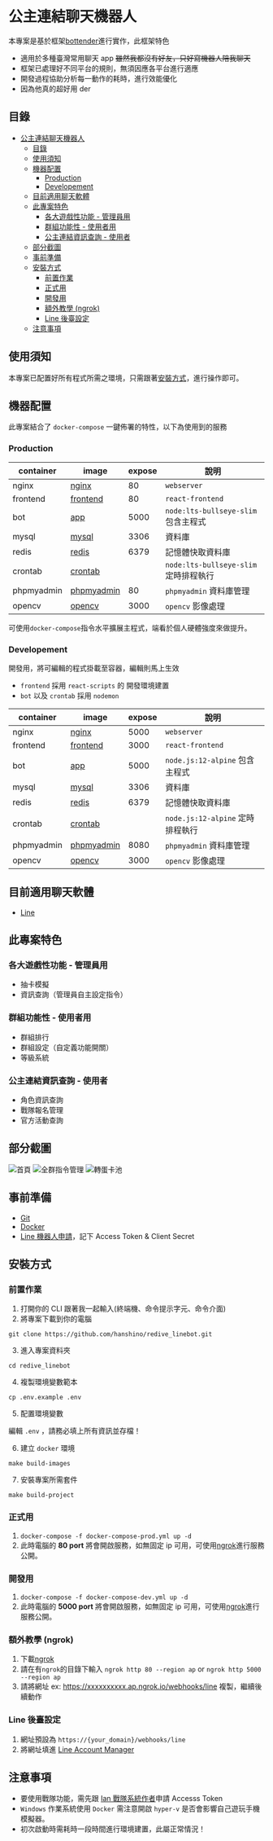 # 公主連結聊天機器人

本專案是基於框架[bottender](https://bottender.js.org/)進行實作，此框架特色

- 適用於多種臺灣常用聊天 app ~~雖然我都沒有好友，只好寫機器人陪我聊天~~
- 框架已處理好不同平台的規則，無須因應各平台進行適應
- 開發過程協助分析每一動作的耗時，進行效能優化
- 因為他真的超好用 der

## 目錄

- [公主連結聊天機器人](#公主連結聊天機器人)
  - [目錄](#目錄)
  - [使用須知](#使用須知)
  - [機器配置](#機器配置)
    - [Production](#production)
    - [Developement](#developement)
  - [目前適用聊天軟體](#目前適用聊天軟體)
  - [此專案特色](#此專案特色)
    - [各大遊戲性功能 - 管理員用](#各大遊戲性功能---管理員用)
    - [群組功能性 - 使用者用](#群組功能性---使用者用)
    - [公主連結資訊查詢 - 使用者](#公主連結資訊查詢---使用者)
  - [部分截圖](#部分截圖)
  - [事前準備](#事前準備)
  - [安裝方式](#安裝方式)
    - [前置作業](#前置作業)
    - [正式用](#正式用)
    - [開發用](#開發用)
    - [額外教學 (ngrok)](#額外教學-ngrok)
    - [Line 後臺設定](#line後臺設定)
  - [注意事項](#注意事項)

## 使用須知

本專案已配置好所有程式所需之環境，只需跟著[安裝方式](#安裝方式)，進行操作即可。

## 機器配置

此專案結合了 `docker-compose` 一鍵佈署的特性，以下為使用到的服務

### Production

| container  | image                                                                                  | expose | 說明                                  |
| ---------- | -------------------------------------------------------------------------------------- | ------ | ------------------------------------- |
| nginx      | [nginx](https://hub.docker.com/_/nginx)                                                | 80     | `webserver`                           |
| frontend   | [frontend](https://github.com/hanshino/redive_linebot/blob/master/frontend/Dockerfile) | 80     | `react-frontend`                      |
| bot        | [app](https://github.com/hanshino/redive_linebot/blob/master/app/Dockerfile)           | 5000   | `node:lts-bullseye-slim` 包含主程式   |
| mysql      | [mysql](https://hub.docker.com/_/mysql)                                                | 3306   | 資料庫                                |
| redis      | [redis](https://hub.docker.com/_/redis)                                                | 6379   | 記憶體快取資料庫                      |
| crontab    | [crontab](https://github.com/hanshino/redive_linebot/blob/master/job/Dockerfile)       |        | `node:lts-bullseye-slim` 定時排程執行 |
| phpmyadmin | [phpmyadmin](https://hub.docker.com/r/phpmyadmin/phpmyadmin/)                          | 80     | `phpmyadmin` 資料庫管理               |
| opencv     | [opencv](https://github.com/hanshino/redive_linebot/blob/master/opencv/Dockerfile)     | 3000   | `opencv` 影像處理                     |

可使用`docker-compose`指令水平擴展主程式，端看於個人硬體強度來做提升。

### Developement

開發用，將可編輯的程式掛載至容器，編輯則馬上生效

- `frontend` 採用 `react-scripts` 的 開發環境建置
- `bot` 以及 `crontab` 採用 `nodemon`

| container  | image                                                                                  | expose | 說明                             |
| ---------- | -------------------------------------------------------------------------------------- | ------ | -------------------------------- |
| nginx      | [nginx](https://hub.docker.com/_/nginx)                                                | 5000   | `webserver`                      |
| frontend   | [frontend](https://github.com/hanshino/redive_linebot/blob/master/frontend/Dockerfile) | 3000   | `react-frontend`                 |
| bot        | [app](https://github.com/hanshino/redive_linebot/blob/master/app/Dockerfile)           | 5000   | `node.js:12-alpine` 包含主程式   |
| mysql      | [mysql](https://hub.docker.com/_/mysql)                                                | 3306   | 資料庫                           |
| redis      | [redis](https://hub.docker.com/_/redis)                                                | 6379   | 記憶體快取資料庫                 |
| crontab    | [crontab](https://github.com/hanshino/redive_linebot/blob/master/job/Dockerfile)       |        | `node.js:12-alpine` 定時排程執行 |
| phpmyadmin | [phpmyadmin](https://hub.docker.com/r/phpmyadmin/phpmyadmin/)                          | 8080   | `phpmyadmin` 資料庫管理          |
| opencv     | [opencv](https://github.com/hanshino/redive_linebot/blob/master/opencv/Dockerfile)     | 3000   | `opencv` 影像處理                |

## 目前適用聊天軟體

- [Line](https://line.me/zh-hant/)

## 此專案特色

### 各大遊戲性功能 - 管理員用

- 抽卡模擬
- 資訊查詢（管理員自主設定指令）

### 群組功能性 - 使用者用

- 群組排行
- 群組設定（自定義功能開關）
- 等級系統

### 公主連結資訊查詢 - 使用者

- 角色資訊查詢
- 戰隊報名管理
- 官方活動查詢

## 部分截圖

![首頁](readmepic/home.png)
![全群指令管理](readmepic/GlobalOrder.png)
![轉蛋卡池](readmepic/GachaPool.png)

## 事前準備

- [Git](https://git-scm.com/)
- [Docker](https://www.docker.com/)
- [Line 機器人申請](https://manager.line.biz/)，記下 Access Token & Client Secret

## 安裝方式

### 前置作業

1. 打開你的 CLI 跟著我一起輸入(終端機、命令提示字元、命令介面)
2. 將專案下載到你的電腦

`git clone https://github.com/hanshino/redive_linebot.git`

3. 進入專案資料夾

`cd redive_linebot`

4. 複製環境變數範本

`cp .env.example .env`

5. 配置環境變數

編輯 `.env` ，請務必填上所有資訊並存檔！

6. 建立 `docker` 環境

`make build-images`

7. 安裝專案所需套件

`make build-project`

### 正式用

1. `docker-compose -f docker-compose-prod.yml up -d`
2. 此時電腦的 **80 port** 將會開啟服務，如無固定 ip 可用，可使用[ngrok](https://ngrok.com/)進行服務公開。

### 開發用

1. `docker-compose -f docker-compose-dev.yml up -d`
2. 此時電腦的 **5000 port** 將會開啟服務，如無固定 ip 可用，可使用[ngrok](https://ngrok.com/)進行服務公開。

### 額外教學 (ngrok)

1. 下載[ngrok](https://ngrok.com/)
2. 請在有`ngrok`的目錄下輸入 `ngrok http 80 --region ap` or `ngrok http 5000 --region ap`
3. 請將網址 ex: https://xxxxxxxxxx.ap.ngrok.io/webhooks/line 複製，繼續後續動作

### Line 後臺設定

1. 網址預設為 `https://{your_domain}/webhooks/line`
2. 將網址填進 [Line Account Manager](https://manager.line.biz/)

## 注意事項

- 要使用戰隊功能，需先跟 [Ian 戰隊系統作者](https://discord.gg/cwFc4qh)申請 Accesss Token
- `Windows` 作業系統使用 `Docker` 需注意開啟 `hyper-v` 是否會影響自己遊玩手機模擬器。
- 初次啟動時需耗時一段時間進行環境建置，此屬正常情況！
